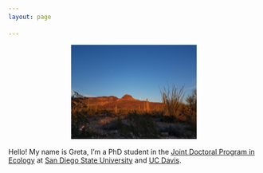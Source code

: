 ```yaml
---
layout: page

---
```

<p align="center">
<img src="/images/20210327_183431.jpg" width="50%" height="50%">
</p>

Hello! My name is Greta, I’m a PhD student in the [Joint Doctoral Program in Ecology](https://biology.sdsu.edu/eco/prog_phd.php) at [San Diego State University](https://biology.sdsu.edu/) and [UC Davis](https://ecology.ucdavis.edu/).
